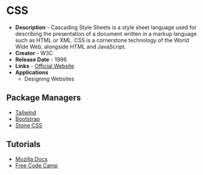 # CSS
- **Description** - Cascading Style Sheets is a style sheet language used for describing the presentation of a document written in a markup language such as HTML or XML. CSS is a cornerstone technology of the World Wide Web, alongside HTML and JavaScript.
- **Creator** - W3C
- **Release Date** - 1996
- **Links** - [Official Website](https://www.w3.org/Style/CSS/Overview.en.html)
- **Applications**
  * Designing Websites

## Package Managers
* [Tailwind](https://tailwindcss.com/)
* [Bootstrap](https://getbootstrap.com/)
* [Stone CSS](https://stonecss.netlify.app/)


## Tutorials
* [Mozilla Docs](https://developer.mozilla.org/en-US/docs/Web/CSS)
* [Free Code Camp](https://www.youtube.com/watch?v=ieTHC78giGQ)